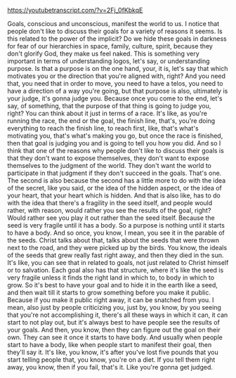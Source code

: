 https://youtubetranscript.com/?v=2Fj_0fKbkqE

 Goals, conscious and unconscious, manifest the world to us. I notice that people don't like to discuss their goals for a variety of reasons it seems. Is this related to the power of the implicit? Do we hide these goals in darkness for fear of our hierarchies in space, family, culture, spirit, because they don't glorify God, they make us feel naked. This is something very important in terms of understanding logos, let's say, or understanding purpose. Is that a purpose is on the one hand, your, it is, let's say that which motivates you or the direction that you're aligned with, right? And you need that, you need that in order to move, you need to have a telos, you need to have a direction of a way you're going, but that purpose is also, ultimately is your judge, it's gonna judge you. Because once you come to the end, let's say, of something, that the purpose of that thing is going to judge you, right? You can think about it just in terms of a race. It's like, as you're running the race, the end or the goal, the finish line, that's, you're doing everything to reach the finish line, to reach first, like, that's what's motivating you, that's what's making you go, but once the race is finished, then that goal is judging you and is going to tell you how you did. And so I think that one of the reasons why people don't like to discuss their goals is that they don't want to expose themselves, they don't want to expose themselves to the judgment of the world. They don't want the world to participate in that judgment if they don't succeed in the goals. That's one. The second is also because the second has a little more to do with the idea of the secret, like you said, or the idea of the hidden aspect, or the idea of your heart, that your heart which is hidden. And that is also like, has to do with the idea that there's a fragility in the seed itself, and people would rather, with reason, would rather you see the results of the goal, right? Would rather see you play it out rather than the seed itself. Because the seed is very fragile until it has a body. So a purpose is nothing until it starts to have a body. And so once, you know, I mean, you see it in the parable of the seeds. Christ talks about that, talks about the seeds that were thrown next to the road, and they were picked up by the birds. You know, the ideals of the seeds that grew really fast right away, and then they died in the sun. It's like, you can see that in related to goals, not just related to Christ himself or to salvation. Each goal also has that structure, where it's like the seed is very fragile unless it finds the right land in which to, to body in which to grow. So it's best to have your goal and to hide it in the earth like a seed, and then wait till it starts to grow something before you make it public. Because if you make it public right away, it can be snatched from you. I mean, also just by people criticizing you, just by, you know, by you seeing that you're not accomplishing it, there's all these ways in which it can, it can start to not play out, but it's always best to have people see the results of your goals. And then, you know, then they can figure out the goal on their own. They can see it once it starts to have body. And usually when people start to have a body, like when people start to manifest their goal, then they'll say it. It's like, you know, it's after you've lost five pounds that you start telling people that, you know, you're on a diet. If you tell them right away, you know, then if you fail, that's it. Like you're gonna get judged.